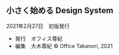 <section id="colophon" role="doc-colophon">

## 小さく始める Design System
2021年2月27日　初版発行
- 発行　オフィス尊紀
- 編集　大木尊紀
© Office Takanori, 2021

</section>
